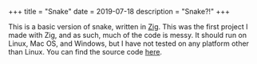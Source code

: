 +++
title = "Snake"
date = 2019-07-18
description = "Snake?!"
+++

This is a basic version of snake, written in [Zig](https://ziglang.org). This
was the first project I made with Zig, and as such, much of the code is messy.
It should run on Linux, Mac OS, and Windows, but I have not tested on any
platform other than Linux. You can find the source code
[here](https://git.sr.ht/~ntgg/snake-zig).
